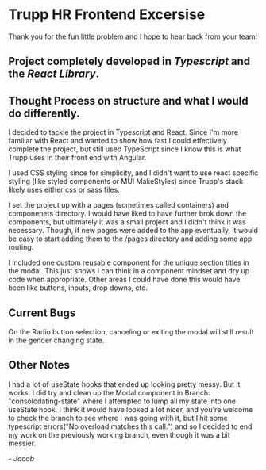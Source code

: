 # Trupp HR Frontend Excersise

Thank you for the fun little problem and I hope to hear back from your team!

## Project completely developed in _Typescript_ and the _React Library_.

## Thought Process on structure and what I would do differently.

I decided to tackle the project in Typescript and React. Since I'm more familiar with React and wanted to show how fast I could effectively complete the project, but still used TypeScript since I know this is what Trupp uses in their front end with Angular.

I used CSS styling since for simplicity, and I didn't want to use react specific styling (like styled components or MUI MakeStyles) since Trupp's stack likely uses either css or sass files.

I set the project up with a pages (sometimes called containers) and componenets directory. I would have liked to have further brok down the components, but ultimately it was a small project and I didn't think it was necessary. Though, if new pages were added to the app eventually, it would be easy to start adding them to the /pages directory and adding some app routing.

I included one custom reusable component for the unique section titles in the modal. This just shows I can think in a component mindset and dry up code when appropriate. Other areas I could have done this would have been like buttons, inputs, drop downs, etc.

## Current Bugs

On the Radio button selection, canceling or exiting the modal will still result in the gender changing state.

## Other Notes

I had a lot of useState hooks that ended up looking pretty messy. But it works. I did try and clean up the Modal component in Branch: "consolodating-state" where I attempted to lump all my state into one useState hook. I think it would have looked a lot nicer, and you're welcome to check the branch to see where I was going with it, but I hit some typescript errors("No overload matches this call.") and so I decided to end my work on the previously working branch, even though it was a bit messier.

_- Jacob_
